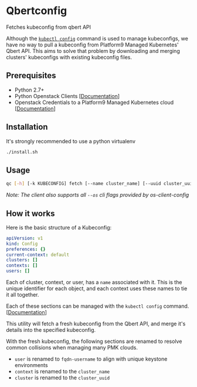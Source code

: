 # Qbertconfig

Fetches kubeconfig from qbert API

Although the [`kubectl config`](https://kubernetes.io/docs/reference/generated/kubectl/kubectl-commands#config) command is used to manage kubeconfigs, we have no way to pull a kubeconfig from Platform9 Managed Kubernetes' Qbert API. This aims to solve that problem by downloading and merging clusters' kubeconfigs with existing kubeconfig files.

## Prerequisites

- Python 2.7+
- Python Openstack Clients [[Documentation](http://docs.platform9.com/support/tutorial-getting-started-with-the-openstack-command-line/)]
- Openstack Credentials to a Platform9 Managed Kubernetes cloud [[Documentation](https://docs.openstack.org/os-client-config/latest/user/configuration.html)]

## Installation

It's strongly recommended to use a python virtualenv

```bash
./install.sh
```

## Usage

```bash
qc [-h] [-k KUBECONFIG] fetch [--name cluster_name] [--uuid cluster_uuid]
```

_Note: The client also supports all `--os` cli flags provided by os-client-config_

## How it works

Here is the basic structure of a Kubeconfig:

```yaml
apiVersion: v1
kind: Config
preferences: {}
current-context: default
clusters: []
contexts: []
users: []
```

Each of cluster, context, or user, has a `name` associated with it. This is the unique identifier for each object, and each context uses these names to tie it all together.

Each of these sections can be managed with the `kubectl config` command. [[Documentation](https://kubernetes.io/docs/reference/generated/kubectl/kubectl-commands#config)]

This utility will fetch a fresh kubeconfig from the Qbert API, and merge it's details into the specified kubeconfig.

With the fresh kubeconfig, the following sections are renamed to resolve common collisions when managing many PMK clouds.

- `user` is renamed to `fqdn-username` to align with unique keystone environments
- `context` is renamed to the `cluster_name`
- `cluster` is renamed to the `cluster_uuid`
